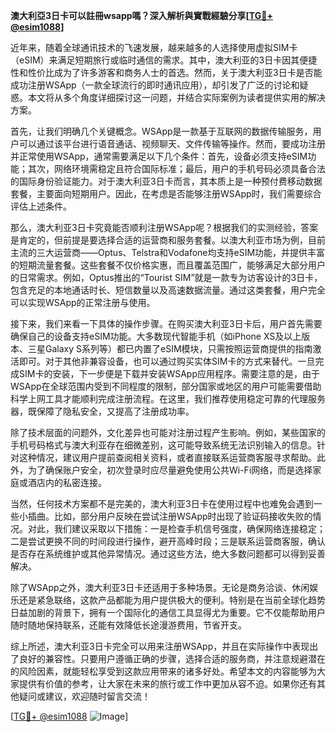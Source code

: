 **澳大利亞3日卡可以註冊wsapp嗎？深入解析與實戰經驗分享[[TG💪+ @esim1088](https://t.me/s/esim1088)]**

近年来，随着全球通讯技术的飞速发展，越来越多的人选择使用虚拟SIM卡（eSIM）来满足短期旅行或临时通信的需求。其中，澳大利亚的3日卡因其便捷性和性价比成为了许多游客和商务人士的首选。然而，关于澳大利亚3日卡是否能成功注册WSApp（一款全球流行的即时通讯应用），却引发了广泛的讨论和疑惑。本文将从多个角度详细探讨这一问题，并结合实际案例为读者提供实用的解决方案。

首先，让我们明确几个关键概念。WSApp是一款基于互联网的数据传输服务，用户可以通过该平台进行语音通话、视频聊天、文件传输等操作。然而，要成功注册并正常使用WSApp，通常需要满足以下几个条件：首先，设备必须支持eSIM功能；其次，网络环境需稳定且符合国际标准；最后，用户的手机号码必须具备合法的国际身份验证能力。对于澳大利亚3日卡而言，其本质上是一种预付费移动数据套餐，主要面向短期用户。因此，在考虑是否能够注册WSApp时，我们需要综合评估上述条件。

那么，澳大利亚3日卡究竟能否顺利注册WSApp呢？根据我们的实测经验，答案是肯定的，但前提是要选择合适的运营商和服务套餐。以澳大利亚市场为例，目前主流的三大运营商——Optus、Telstra和Vodafone均支持eSIM功能，并提供丰富的短期流量套餐。这些套餐不仅价格实惠，而且覆盖范围广，能够满足大部分用户的日常需求。例如，Optus推出的“Tourist SIM”就是一款专为访客设计的3日卡，包含充足的本地通话时长、短信数量以及高速数据流量。通过这类套餐，用户完全可以实现WSApp的正常注册与使用。

接下来，我们来看一下具体的操作步骤。在购买澳大利亚3日卡后，用户首先需要确保自己的设备支持eSIM功能。大多数现代智能手机（如iPhone XS及以上版本、三星Galaxy S系列等）都已内置了eSIM模块，只需按照运营商提供的指南激活即可。对于其他非兼容设备，也可以通过购买实体SIM卡的方式来替代。一旦完成SIM卡的安装，下一步便是下载并安装WSApp应用程序。需要注意的是，由于WSApp在全球范围内受到不同程度的限制，部分国家或地区的用户可能需要借助科学上网工具才能顺利完成注册流程。在这里，我们推荐使用稳定可靠的代理服务器，既保障了隐私安全，又提高了注册成功率。

除了技术层面的问题外，文化差异也可能对注册过程产生影响。例如，某些国家的手机号码格式与澳大利亚存在细微差别，这可能导致系统无法识别输入的信息。针对这种情况，建议用户提前查阅相关资料，或者直接联系运营商客服寻求帮助。此外，为了确保账户安全，初次登录时应尽量避免使用公共Wi-Fi网络，而是选择家庭或酒店内的私密连接。

当然，任何技术方案都不是完美的，澳大利亚3日卡在使用过程中也难免会遇到一些小插曲。比如，部分用户反映在尝试注册WSApp时出现了验证码接收失败的情况。对此，我们建议采取以下措施：一是检查手机信号强度，确保网络连接稳定；二是尝试更换不同的时间段进行操作，避开高峰时段；三是联系运营商客服，确认是否存在系统维护或其他异常情况。通过这些方法，绝大多数问题都可以得到妥善解决。

除了WSApp之外，澳大利亚3日卡还适用于多种场景。无论是商务洽谈、休闲娱乐还是紧急联络，这款产品都能为用户提供极大的便利。特别是在当前全球化趋势日益加剧的背景下，拥有一个国际化的通信工具显得尤为重要。它不仅能帮助用户随时随地保持联系，还能有效降低长途漫游费用，节省开支。

综上所述，澳大利亚3日卡完全可以用来注册WSApp，并且在实际操作中表现出了良好的兼容性。只要用户遵循正确的步骤，选择合适的服务商，并注意规避潜在的风险因素，就能轻松享受到这款应用带来的诸多好处。希望本文的内容能够为大家提供有价值的参考，让大家在未来的旅行或工作中更加从容不迫。如果你还有其他疑问或建议，欢迎随时留言交流！

[[TG💪+ @esim1088](https://t.me/s/esim1088) ![Image](https://i.postimg.cc/4NQfJmqS/Snipaste-2025-05-13-00-14-12.png)]
